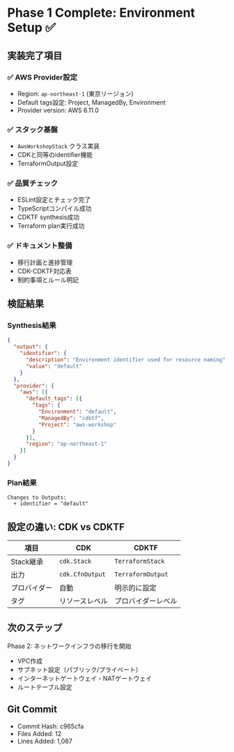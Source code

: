 # Phase 1 Complete: Environment Setup ✅

## 実装完了項目

### ✅ AWS Provider設定
- Region: `ap-northeast-1` (東京リージョン)
- Default tags設定: Project, ManagedBy, Environment
- Provider version: AWS 6.11.0

### ✅ スタック基盤
- `AwsWorkshopStack` クラス実装
- CDKと同等のidentifier機能
- TerraformOutput設定

### ✅ 品質チェック
- ESLint設定とチェック完了
- TypeScriptコンパイル成功
- CDKTF synthesis成功
- Terraform plan実行成功

### ✅ ドキュメント整備
- 移行計画と進捗管理
- CDK-CDKTF対応表
- 制約事項とルール明記

## 検証結果

### Synthesis結果
```json
{
  "output": {
    "identifier": {
      "description": "Environment identifier used for resource naming",
      "value": "default"
    }
  },
  "provider": {
    "aws": [{
      "default_tags": [{
        "tags": {
          "Environment": "default",
          "ManagedBy": "cdktf",
          "Project": "aws-workshop"
        }
      }],
      "region": "ap-northeast-1"
    }]
  }
}
```

### Plan結果
```
Changes to Outputs:
  + identifier = "default"
```

## 設定の違い: CDK vs CDKTF

| 項目 | CDK | CDKTF |
|------|-----|-------|
| Stack継承 | `cdk.Stack` | `TerraformStack` |
| 出力 | `cdk.CfnOutput` | `TerraformOutput` |
| プロバイダー | 自動 | 明示的に設定 |
| タグ | リソースレベル | プロバイダーレベル |

## 次のステップ

Phase 2: ネットワークインフラの移行を開始
- VPC作成
- サブネット設定（パブリック/プライベート）
- インターネットゲートウェイ・NATゲートウェイ
- ルートテーブル設定

## Git Commit
- Commit Hash: c965cfa
- Files Added: 12
- Lines Added: 1,087